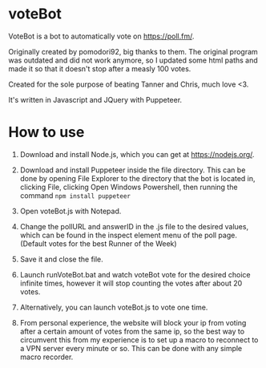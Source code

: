 # voteBot
VoteBot is a bot to automatically vote on https://poll.fm/.

Originally created by pomodori92, big thanks to them. The original program was outdated and did not work anymore, so I updated some html paths and made it so that it doesn't stop after a measly 100 votes.

Created for the sole purpose of beating Tanner and Chris, much love <3.

It's written in Javascript and JQuery with Puppeteer.


# How to use

1. Download and install Node.js, which you can get at https://nodejs.org/.

2. Download and install Puppeteer inside the file directory. This can be done by opening File Explorer to the directory that the bot is located in, clicking File, clicking Open Windows Powershell, then running the command ```npm install puppeteer```

3. Open voteBot.js with Notepad.

4. Change the pollURL and answerID in the .js file to the desired values, which can be found in the inspect element menu of the poll page. (Default votes for the best Runner of the Week)

5. Save it and close the file.

6. Launch runVoteBot.bat and watch voteBot vote for the desired choice infinite times, however it will stop counting the votes after about 20 votes.

7. Alternatively, you can launch voteBot.js to vote one time.

8. From personal experience, the website will block your ip from voting after a certain amount of votes from the same ip, so the best way to circumvent this from my experience is to set up a macro to reconnect to a VPN server every minute or so. This can be done with any simple macro recorder.
